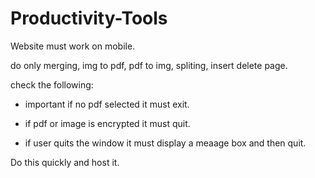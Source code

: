 # Productivity-Tools

Website must work on mobile.

do only merging, img to pdf, pdf to img, spliting, insert delete page.

check the following:

* important if no pdf selected it must exit.

* if pdf or image is encrypted it must quit.

* if user quits the window it must display a meaage box and then quit.

Do this quickly and host it.
